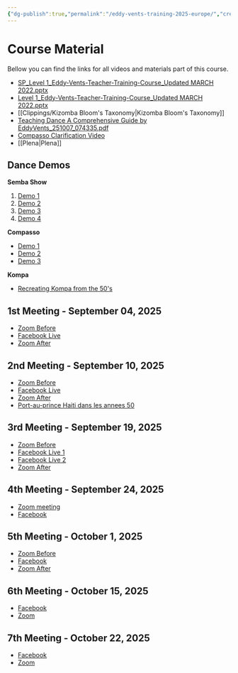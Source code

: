 ```yaml
---
{"dg-publish":true,"permalink":"/eddy-vents-training-2025-europe/","created":"2025-09-18T15:53:25.359-04:00","updated":"2025-10-23T11:05:25.143-04:00"}
---
```



# Course Material

Bellow you can find the links for all videos and materials part of this course.

- [SP_Level 1_Eddy-Vents-Teacher-Training-Course_Updated MARCH 2022.pptx](https://1drv.ms/p/c/a28fc125b5d771bc/ESVOxdFf2TtEjurfSeVFO-cBNkkhaTRBjJ9an4Z8lLMxMQ?e=FeTIcD)
- [Level 1_Eddy-Vents-Teacher-Training-Course_Updated MARCH 2022.pptx](https://1drv.ms/p/c/a28fc125b5d771bc/Ebtbd2xW7KtIvc453M30l3cBBHAS2NRIvikh9iU6vEktBw?e=99eeTS)
- [[Clippings/Kizomba Bloom's Taxonomy\|Kizomba Bloom's Taxonomy]]
- [Teaching Dance A Comprehensive Guide by EddyVents_251007_074335.pdf](https://1drv.ms/b/c/a28fc125b5d771bc/EdEFzhLXbeVHvbumeqy0eaMBPrqer2RBDtOJGyVihQhL8Q?e=1PSM0X)
- [Compasso Clarification Video](https://1drv.ms/v/c/a28fc125b5d771bc/EXWgQT56tC1IiBYgkEGNoL0BssuuDt_8R5xHBwsXUV8NVA?e=CpKPl1)
- [[Plena\|Plena]]

## Dance Demos

**Semba Show**

1. [Demo 1](https://1drv.ms/v/c/a28fc125b5d771bc/EYFUK3gq2ydBr0nzKyb5or8BmTp3Mu9OTNo-pTjnbtO5EA?e=1HT8hd)
2. [Demo 2](https://1drv.ms/v/c/a28fc125b5d771bc/ER1M6tadDmRImuMZnz9DUpYBxvLfGTky2UZUpJ-cS_TVaQ?e=q3O2On)
3. [Demo 3](https://1drv.ms/v/c/a28fc125b5d771bc/Efe_ULkTTLRKsGunVDcTUBwBoW__UwaSxKG2W9PvVw1ETQ?e=A2hDoh)
4. [Demo 4](https://1drv.ms/v/c/a28fc125b5d771bc/EY7VcBPmDERItjAVT00rBO4B664K5IQkD0hta--4VQnQig?e=je7QPq)

**Compasso**

- [Demo 1](https://1drv.ms/v/c/a28fc125b5d771bc/EVzX8kYlFnVLqWnorCLXtMUBa_jsM1FyVsLsBGGyQzwitQ?e=b5a0gX)
- [Demo 2](https://1drv.ms/v/c/a28fc125b5d771bc/EUi6i0LCDidAjVjrPMaVgjQBOht5DO_ZZIjlUwRMmQpOJw?e=JSBkYk)
- [Demo 3](https://1drv.ms/v/c/a28fc125b5d771bc/EQcJYZiy4ctAl-9F5qYplZEBXZtxnlxqPTm5yRUGg718uA?e=baDfZs)

**Kompa**
- [Recreating Kompa from the 50's](https://1drv.ms/v/c/a28fc125b5d771bc/EfQaksCnD95GhQexr4czq8ABi1r16_a9UL8TnufAl9Kf2g?e=CmRuzf)

## 1st Meeting - September 04, 2025

- [Zoom Before](https://1drv.ms/v/c/a28fc125b5d771bc/Ec9Jxbn_c_9FsRndyjJGUBkBhTqRzUfuiBW1YQ6y1deELg?e=xUyou6)
- [Facebook Live](https://1drv.ms/v/c/a28fc125b5d771bc/EQVsV_zupwFGi9RDE-N7eIMBZVsA3giIzdlXnyPkB0Mikw?e=ltKHWE)
- [Zoom After](https://1drv.ms/v/c/a28fc125b5d771bc/EcjSjV2sDOpIs9HXScvd6cEBSHdzDLGWcDYGvyxp_T9gOQ?e=mHqAbv%20)

## 2nd Meeting - September 10, 2025

- [Zoom Before](https://1drv.ms/v/c/a28fc125b5d771bc/ETJ8ggN89_pGh5X019H8PH4BV4FPSerHZJCaI6GnqN8_0g?e=XY9neU)
- [Facebook Live](https://1drv.ms/v/c/a28fc125b5d771bc/EZClSKAIOHlHo1s2kk7R4ZgBXtRKM9F4COWBmQHLzl0Pzg?e=RrAnTO)
- [Zoom After](https://1drv.ms/v/c/a28fc125b5d771bc/ET_Ks9sSPfFInmZa5lh85KcBetPOZ3GwFSyFgIPo-Fb_fw?e=Gm71VN)
- [Port-au-prince Haiti dans les annees 50](https://youtu.be/cDwAFYns7BM?si=zniy8Dhm3tIJAb7I)

## 3rd Meeting - September 19, 2025

- [Zoom Before](https://1drv.ms/v/c/a28fc125b5d771bc/Ecr-L1nPiltEhYz1DUwCJ-IBQG6zIkUo-fbsWHkcl1CIkw?e=QEx9F5)
- [Facebook Live 1](https://1drv.ms/v/c/a28fc125b5d771bc/EZKy30bQYbNMloXbvwiVfEgBm5El-2sFf10UMN6RYdv7FA?e=uthnEE)
- [Facebook Live 2](https://1drv.ms/v/c/a28fc125b5d771bc/EbcQ1ymkpyVPrXYESM69nu4B3YQuA8_qK8m17GkcSWXAWg?e=Vji31y)
- [Zoom After](https://1drv.ms/v/c/a28fc125b5d771bc/ERcF17-787pHuUw7zXjsm58BAFSfNH5zNBfC4V84bqfigg?e=L1iElv)

## 4th Meeting - September 24, 2025

- [Zoom meeting](https://1drv.ms/v/c/a28fc125b5d771bc/EcKIEgXeMQZBvsVP6DZYvBoBoNAobCKV8T1kPJAtd5epLQ?e=aSk0o0)
- [Facebook](https://1drv.ms/v/c/a28fc125b5d771bc/EZT1Un-WOvRNhpBezC9D7gQBrJIT9NeNU-CJ7Obrf6twAQ?e=jpnhIb)

## 5th Meeting - October 1, 2025

- [Zoom Before](https://1drv.ms/v/c/a28fc125b5d771bc/EdWB-ZytFPdPitPLvrBh8AEBMz812wEY23Om3zaYpUbxVQ?e=E9ie8z)
- [Facebook](https://1drv.ms/v/c/a28fc125b5d771bc/Eau7XRnjATRDqU7PNPTEwGwBCAWBPiINwnZNa32OEuStng?e=kgaoUg)
- [Zoom After](https://1drv.ms/v/c/a28fc125b5d771bc/EcdnoRMRfhJDio7rGJSBJIsBXCni3jIlNkY81NePm__7dA?e=ukBxt1)

## 6th Meeting - October 15, 2025

- [Facebook](https://1drv.ms/v/c/a28fc125b5d771bc/EQammvl6rthPpGKOZvbEzRkBGtiV_pDGKo4XW1yP3JsVVw?e=P5f3vf)
- [Zoom](https://1drv.ms/v/c/a28fc125b5d771bc/ERSaT_cX_GRPj8cx1Y_iyQUB-KfpvJJ8chvwF9xsD06MRQ?e=ovmJ1b)

## 7th Meeting - October 22, 2025

- [Facebook](https://1drv.ms/v/c/a28fc125b5d771bc/EXSjq3ovrjdHik0hr2e7B4EBK02lXJyMieIdvLyuFWyIVA?e=pXbJb1)
- [Zoom](https://1drv.ms/v/c/a28fc125b5d771bc/ESLX0c52f3hOpvtyxn1bZM8Bv5vSSt6tpMmPqarrMS0rQQ?e=qr1afx)
